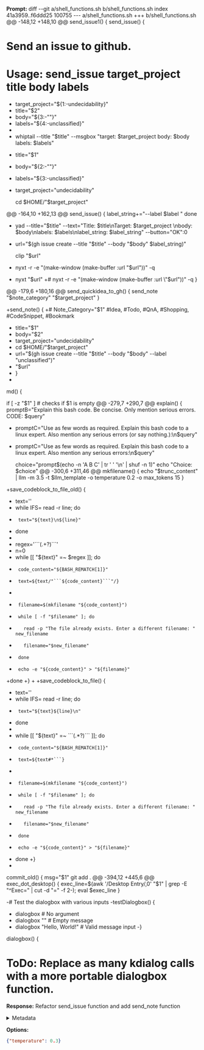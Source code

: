 **Prompt:**
diff --git a/shell_functions.sh b/shell_functions.sh
index 41a3959..f6ddd25 100755
--- a/shell_functions.sh
+++ b/shell_functions.sh
@@ -148,12 +148,10 @@ send_issue1() {
 send_issue() {
   # Send an issue to github.
   # Usage: send_issue target_project title body labels
-  target_project="${1:-undecidability}"
-  title="$2"
-  body="${3:-""}"
-  labels="${4:-unclassified}"
-
-  whiptail --title "$title" --msgbox "target: $target_project body: $body labels: $labels"
+  title="$1"
+  body="${2:-""}"
+  labels="${3:-unclassified}"
+  target_project="undecidability"
 
   cd $HOME/"$target_project"
 
@@ -164,10 +162,13 @@ send_issue() {
     label_string+="--label $label "
   done
 
+  yad --title="$title" --text="Title: $title\nTarget: $target_project \nbody: $body\nlabels: $labels\nlabel_string: $label_string" --button="OK":0
+
   url="$(gh issue create --title "$title" --body "$body" $label_string)"
 
   clip "$url"
-  nyxt -r -e "(make-window (make-buffer :url \"$url\"))" -q
+  nyxt "$url"
+#   nyxt -r -e "(make-window (make-buffer :url \"$url\"))" -q
 }
 
 
@@ -179,6 +180,16 @@ send_quickidea_to_gh() {
   send_note "$note_category" "$target_project"
 }
 
+send_note() {
+#   Note_Category="$1" #Idea, #Todo, #QnA, #Shopping, #CodeSnippet, #Bookmark
+  title="$1"
+  body="$2"
+  target_project="undecidability"
+  cd $HOME/"$target_project"
+  url="$(gh issue create --title "$title" --body "$body" --label "unclassified")"
+  "$url"
+  }
+
 md() {
 
   if [ -z "$1" ] # checks if $1 is empty
@@ -279,7 +290,7 @@ explain() {
   promptB="Explain this bash code. Be concise. Only mention serious errors.
           CODE:
           $query"
-  promptC="Use as few words as required. Explain this bash code to a linux expert. Also mention any serious errors (or say nothing.):\n$query"
+  promptC="Use as few words as required. Explain this bash code to a linux expert. Also mention any serious errors:\n$query"
 
   choice="prompt$(echo -n 'A B C' | tr ' ' '\n' | shuf -n 1)"
   echo "Choice: $choice"
@@ -300,6 +311,46 @@ mkfilename() {
   echo "$trunc_content" | llm -m 3.5 -t $llm_template -o temperature 0.2 -o max_tokens 15
   }
 
+save_codeblock_to_file_old() {
+  text=''
+  while IFS= read -r line; do
+      text="${text}\n${line}"
+  done
+
+  regex='\`\`\`(.+?)\`\`\`'
+  n=0
+  while [[ "${text}" =~ $regex ]]; do
+      code_content="${BASH_REMATCH[1]}"
+      text=${text/"```${code_content}```"/}
+
+      filename=$(mkfilename "${code_content}")
+      while [ -f "$filename" ]; do
+        read -p "The file already exists. Enter a different filename: " new_filename
+        filename="$new_filename"
+      done
+      echo -e "${code_content}" > "${filename}"
+done
+}
+
+save_codeblock_to_file() {
+  text=''
+  while IFS= read -r line; do
+      text="${text}${line}\n"
+  done
+
+  while [[ "${text}" =~ \`\`\`(.*?)\`\`\` ]]; do
+      code_content="${BASH_REMATCH[1]}"
+      text=${text#*```}
+
+      filename=$(mkfilename "${code_content}")
+      while [ -f "$filename" ]; do
+        read -p "The file already exists. Enter a different filename: " new_filename
+        filename="$new_filename"
+      done
+      echo -e "${code_content}" > "${filename}"
+  done
+}
+
 commit_old() {
   msg="$1"
   git add .
@@ -394,12 +445,6 @@ exec_dot_desktop() {
   exec_line=$(awk '/Desktop Entry/,0' "$1" | grep -E "^Exec=" | cut -d "=" -f 2-); eval $exec_line
   }
 
-# Test the dialogbox with various inputs
-testDialogbox() {
-  dialogbox     # No argument
-  dialogbox ""  # Empty message
-  dialogbox "Hello, World!" # Valid message input
-}
 
 dialogbox() {
   # ToDo: Replace as many kdialog calls with a more portable dialogbox function.


**Response:**
Refactor send_issue function and add send_note function

<details><summary>Metadata</summary>

- Duration: 4596 ms
- Datetime: 2023-10-29T15:35:30.150619
- Model: gpt-3.5-turbo-0613

</details>

**Options:**
```json
{"temperature": 0.3}
```

